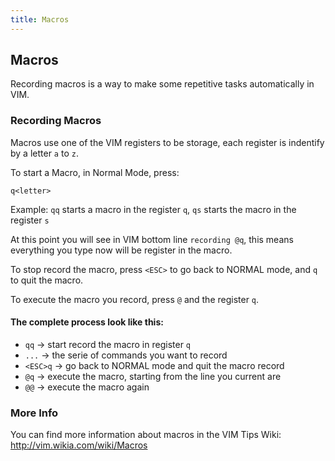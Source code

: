 ```yaml
---
title: Macros
---
```


## Macros

Recording macros is a way to make some repetitive tasks automatically in VIM.

### Recording Macros

Macros use one of the VIM registers to be storage, each register is indentify by a letter `a` to `z`.

To start a Macro, in Normal Mode, press:

```text
q<letter>
```
Example: `qq` starts a macro in the register `q`, `qs` starts the macro in the register `s`

At this point you will see in VIM bottom line `recording @q`, this means everything you type now will be register in the macro.

To stop record the macro, press `<ESC>` to go back to NORMAL mode, and `q` to quit the macro.

To execute the macro you record, press `@` and the register `q`.

#### The complete process look like this:
- `qq` -> start record the macro in register `q`
- `...` -> the serie of commands you want to record
- `<ESC>q` -> go back to NORMAL mode and quit the macro record
- `@q` -> execute the macro, starting from the line you current are
- `@@` -> execute the macro again

### More Info

You can find more information about macros in the VIM Tips Wiki:
http://vim.wikia.com/wiki/Macros
